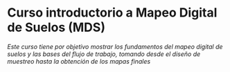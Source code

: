 # Curso introductorio a Mapeo Digital de Suelos (MDS)

*Este curso tiene por objetivo mostrar los fundamentos del mapeo digital de suelos y las bases del flujo de trabajo, tomando desde el diseño de muestreo hasta la obtención de los mapas finales*

